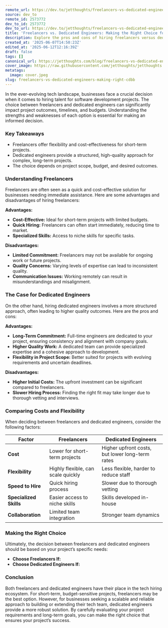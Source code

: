 ```yaml
---
remote_url: https://dev.to/jetthoughts/freelancers-vs-dedicated-engineers-making-the-right-choice-for-your-project-58i6
source: dev_to
remote_id: 2573772
dev_to_id: 2573772
dev_to_url: https://dev.to/jetthoughts/freelancers-vs-dedicated-engineers-making-the-right-choice-for-your-project-58i6
title: 'Freelancers vs. Dedicated Engineers: Making the Right Choice for Your Project'
description: Explore the pros and cons of hiring freelancers versus dedicated engineers for your software development projects. Make an informed decision based on your project's needs.
created_at: '2025-06-07T14:50:23Z'
edited_at: '2025-06-12T12:16:39Z'
draft: false
tags: []
canonical_url: https://jetthoughts.com/blog/freelancers-vs-dedicated-engineers-making-right-cdbb/
cover_image: https://raw.githubusercontent.com/jetthoughts/jetthoughts.github.io/master/content/blog/freelancers-vs-dedicated-engineers-making-right-cdbb/cover.jpeg
metatags:
  image: cover.jpeg
slug: freelancers-vs-dedicated-engineers-making-right-cdbb
---
```

In the ever-evolving tech landscape, businesses face a crucial decision when it comes to hiring talent for software development projects. The choice between freelancers and dedicated engineers can significantly impact project outcomes, timelines, and budgets. Understanding the strengths and weaknesses of each option is essential for making an informed decision.

### Key Takeaways

*   Freelancers offer flexibility and cost-effectiveness for short-term projects.
*   Dedicated engineers provide a structured, high-quality approach for complex, long-term projects.
*   The choice depends on project scope, budget, and desired outcomes.

### Understanding Freelancers

Freelancers are often seen as a quick and cost-effective solution for businesses needing immediate assistance. Here are some advantages and disadvantages of hiring freelancers:

**Advantages:**

*   **Cost-Effective:** Ideal for short-term projects with limited budgets.
*   **Quick Hiring:** Freelancers can often start immediately, reducing time to market.
*   **Specialized Skills:** Access to niche skills for specific tasks.

**Disadvantages:**

*   **Limited Commitment:** Freelancers may not be available for ongoing work or future projects.
*   **Quality Concerns:** Varying levels of expertise can lead to inconsistent quality.
*   **Communication Issues:** Working remotely can result in misunderstandings and misalignment.

### The Case for Dedicated Engineers

On the other hand, hiring dedicated engineers involves a more structured approach, often leading to higher quality outcomes. Here are the pros and cons:

**Advantages:**

*   **Long-Term Commitment:** Full-time engineers are dedicated to your project, ensuring consistency and alignment with company goals.
*   **Higher Quality Work:** A dedicated team can provide specialized expertise and a cohesive approach to development.
*   **Flexibility in Project Scope:** Better suited for projects with evolving requirements and uncertain deadlines.

**Disadvantages:**

*   **Higher Initial Costs:** The upfront investment can be significant compared to freelancers.
*   **Slower Hiring Process:** Finding the right fit may take longer due to thorough vetting and interviews.

### Comparing Costs and Flexibility

When deciding between freelancers and dedicated engineers, consider the following factors:

| Factor | Freelancers | Dedicated Engineers |
| --- | --- | --- |
| **Cost** | Lower for short-term projects | Higher upfront costs, but lower long-term rates |
| **Flexibility** | Highly flexible, can scale quickly | Less flexible, harder to reduce staff |
| **Speed to Hire** | Quick hiring process | Slower due to thorough vetting |
| **Specialized Skills** | Easier access to niche skills | Skills developed in-house |
| **Collaboration** | Limited team integration | Stronger team dynamics |

### Making the Right Choice

Ultimately, the decision between freelancers and dedicated engineers should be based on your project’s specific needs:

*   **Choose Freelancers If:**
*   **Choose Dedicated Engineers If:**

### Conclusion

Both freelancers and dedicated engineers have their place in the tech hiring ecosystem. For short-term, budget-sensitive projects, freelancers may be the best option. However, for businesses seeking a scalable and reliable approach to building or extending their tech team, dedicated engineers provide a more robust solution. By carefully evaluating your project requirements and long-term goals, you can make the right choice that ensures your project’s success.